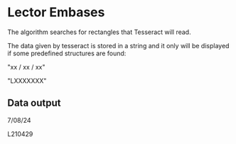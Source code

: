# Lector Embases

The algorithm searches for rectangles that Tesseract will read.

The data given by tesseract is stored in a string and it only will be displayed if some predefined
structures are found:

"xx / xx / xx" 

"LXXXXXXX"

Data output
-------------
7/08/24

L210429

